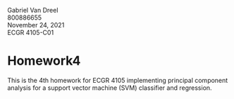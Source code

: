 Gabriel Van Dreel  
800886655  
November 24, 2021  
ECGR 4105-C01

# Homework4

This is the 4th homework for ECGR 4105 implementing principal component analysis for a support vector machine (SVM) classifier and regression.
